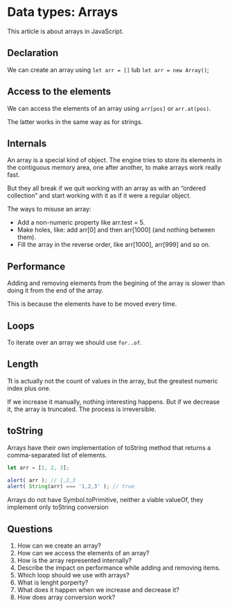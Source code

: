 # Data types: Arrays

This article is about arrays in JavaScript.

## Declaration
We can create an array using `let arr = []` lub `let arr = new Array()`;

## Access to the elements
We can access the elements of an array using `arr[pos]` or `arr.at(pos)`.

The latter works in the same way as for strings.

## Internals
An array is a special kind of object. The engine tries to store its elements in the contiguous memory area, one after another, to make arrays work really fast. 

But they all break if we quit working with an array as with an “ordered collection” and start working with it as if it were a regular object.

The ways to misuse an array:

- Add a non-numeric property like arr.test = 5.
- Make holes, like: add arr[0] and then arr[1000] (and nothing between them).
- Fill the array in the reverse order, like arr[1000], arr[999] and so on.

## Performance
Adding and removing elements from the begining of the array is slower than doing it from the end of the array.

This is because the elements have to be moved every time.

## Loops
To iterate over an array we should use `for..of`.

## Length
Tt is actually not the count of values in the array, but the greatest numeric index plus one.

If we increase it manually, nothing interesting happens. But if we decrease it, the array is truncated. The process is irreversible.

## toString
Arrays have their own implementation of toString method that returns a comma-separated list of elements.

```javascript
let arr = [1, 2, 3];

alert( arr ); // 1,2,3
alert( String(arr) === '1,2,3' ); // true
```

Arrays do not have Symbol.toPrimitive, neither a viable valueOf, they implement only toString conversion

## Questions
1. How can we create an array?
2. How can we access the elements of an array?
3. How is the array represented internally?
4. Describe the impact on performance while adding and removing items.
5. Which loop should we use with arrays?
6. What is lenght porperty?
7. What does it happen when we increase and decrease it?
8. How does array conversion work?
